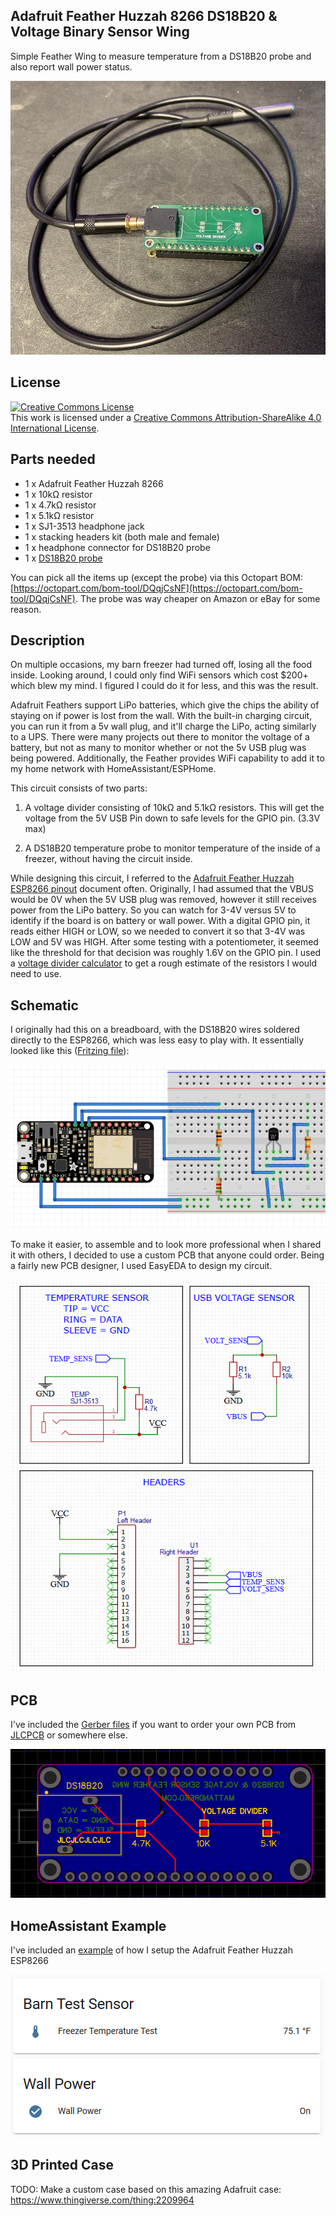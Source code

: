 ## Adafruit Feather Huzzah 8266 DS18B20 & Voltage Binary Sensor Wing

Simple Feather Wing to measure temperature from a DS18B20 probe and also report wall power status.

![assembled_boards](screenshots/assembled.jpg "Assembled Boards")

## License

<a rel="license" href="http://creativecommons.org/licenses/by-sa/4.0/"><img alt="Creative Commons License" style="border-width:0" src="https://i.creativecommons.org/l/by-sa/4.0/88x31.png" /></a><br />This work is licensed under a <a rel="license" href="http://creativecommons.org/licenses/by-sa/4.0/">Creative Commons Attribution-ShareAlike 4.0 International License</a>.

## Parts needed

- 1 x Adafruit Feather Huzzah 8266
- 1 x 10kΩ resistor
- 1 x 4.7kΩ resistor
- 1 x 5.1kΩ resistor
- 1 x SJ1-3513 headphone jack
- 1 x stacking headers kit (both male and female)
- 1 x headphone connector for DS18B20 probe
- 1 x [DS18B20 probe](https://smile.amazon.com/dp/B07MB1J43W/)

You can pick all the items up (except the probe) via this Octopart BOM: [https://octopart.com/bom-tool/DQqjCsNF](https://octopart.com/bom-tool/DQqjCsNF). The probe was way cheaper on Amazon or eBay for some reason. 

## Description

On multiple occasions, my barn freezer had turned off, losing all the food inside. Looking around, I could only find WiFi sensors which cost $200+ which blew my mind. I figured I could do it for less, and this was the result.

Adafruit Feathers support LiPo batteries, which give the chips the ability of staying on if power is lost from the wall. With the built-in charging circuit, you can run it from a 5v wall plug, and it'll charge the LiPo, acting similarly to a UPS. There were many projects out there to monitor the voltage of a battery, but not as many to monitor whether or not the 5v USB plug was being powered. Additionally, the Feather provides WiFi capability to add it to my home network with HomeAssistant/ESPHome.

This circuit consists of two parts:
 
1. A voltage divider consisting of 10kΩ and 5.1kΩ resistors. This will get the voltage from the 5V USB Pin down to safe levels for the GPIO pin. (3.3V max)
 
2. A DS18B20 temperature probe to monitor temperature of the inside of a freezer, without having the circuit inside.

While designing this circuit, I referred to the [Adafruit Feather Huzzah ESP8266 pinout](https://learn.adafruit.com/adafruit-feather-huzzah-esp8266/pinouts/) document often. Originally, I had assumed that the VBUS would be 0V when the 5V USB plug was removed, however it still receives power from the LiPo battery. So you can watch for 3-4V versus 5V to identify if the board is on battery or wall power. With a digital GPIO pin, it reads either HIGH or LOW, so we needed to convert it so that 3-4V was LOW and 5V was HIGH. After some testing with a potentiometer, it seemed like the threshold for that decision was roughly 1.6V on the GPIO pin. I used a [voltage divider calculator](https://ohmslawcalculator.com/voltage-divider-calculator) to get a rough estimate of the resistors I would need to use.
 
## Schematic

I originally had this on a breadboard, with the DS18B20 wires soldered directly to the ESP8266, which was less easy to play with. It essentially looked like this ([Fritzing file](fritzing_breadboard.fzz)):

![breadboard](screenshots/circuit_diagram.png "Breadboard layout")

To make it easier, to assemble and to look more professional when I shared it with others, I decided to use a custom PCB that anyone could order. Being a fairly new PCB designer, I used EasyEDA to design my circuit.

![schema](screenshots/schematic.png)

## PCB

I've included the [Gerber files](gerber.zip) if you want to order your own PCB from [JLCPCB](https://jlcpcb.com/) or somewhere else.

![pcb](screenshots/pcb.png)

## HomeAssistant Example

I've included an [example](esphome.yaml) of how I setup the Adafruit Feather Huzzah ESP8266

![grafana](screenshots/homeassistant.png)

## 3D Printed Case

TODO: Make a custom case based on this amazing Adafruit case: https://www.thingiverse.com/thing:2209964

